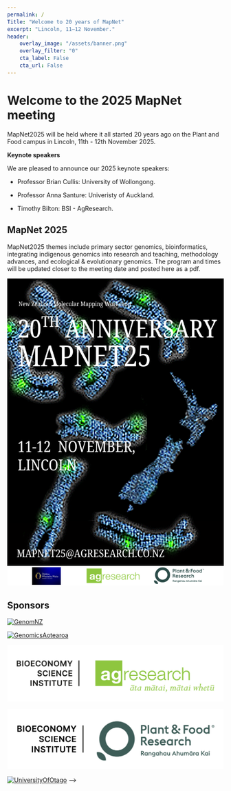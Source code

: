 ```yaml
---
permalink: /
Title: "Welcome to 20 years of MapNet"
excerpt: "Lincoln, 11–12 November."
header:
    overlay_image: "/assets/banner.png"
    overlay_filter: "0"
    cta_label: False
    cta_url: False
---
```


<span></span>

# Welcome to the 2025 MapNet meeting

MapNet2025 will be held where it all started 20 years ago on the Plant and Food campus in Lincoln, 11th - 12th November 2025.

<!--Registrations have now closed. 

#[**Click here for the conference programme**](https://github.com/MapNet2023/Mapnet2023.github.io/blob/main/assets/MapNet23_booklet.pdf)
-->


**Keynote speakers**

We are pleased to announce our 2025 keynote speakers:

- Professor Brian Cullis: University of Wollongong.

- Professor Anna Santure: Univeristy of Auckland.

- Timothy Bilton: BSI - AgResearch.


<!--
- Professor Elinor Karlsson: Director, Vertebrate Genomics, Broad Institute of MIT and Harvard.
    - _The Future of Comparative Genomics: Finding Meaning in DNA Sequence in a Million Genome Age_

- Professor Alison Van Eenennaam: Animal Genomics and Biotechnology, University of California, Davis.
    - _Global Status of Gene Edited Food Animals and their Products_
  
- Associate Professor Vinzent Börner: GHPC Consulting and Services Pty Ltd, Australia.
    - _Past, present and future of high performance computing in animal breeding_
 
- Dr Suzanne Rowe: Senior Scientist, Animal Genomics, AgResearch, Invermay.
    - _Using molecular phenotypes to lower global methane emissions_
-->



<!-- [**Click here for the conference programme**]()  (https://vuwgenomics.github.io/mapnet2019.github.io/pdfs/MapNet2019programme.pdf). -->

 <!-- **[Click here to register]**()(https://vuw.eventsair.com/mapnet-2019/mapnet2019). -->

## MapNet 2025

MapNet2025 themes include primary sector genomics, bioinformatics, integrating indigenous genomics into research and teaching, methodology advances, and ecological & evolutionary genomics. The program and times will be updated closer to the meeting date and posted here as a pdf.

![poster](../assets/MapNet25_PosterV1.png)

## Sponsors

[![GenomNZ](../assets/GenomNZ%20(RGB).jpg)](https://www.agresearch.co.nz/partnering-with-us/products-and-services/genomnz/)

<span></span>

[![GenomicsAotearoa](../assets/GA-Wide-Colour-1200px.jpg)](https://www.genomics-aotearoa.org.nz)

<span></span>

[![BSI - AgResearch](../assets/AgResearch_BSI_Wide_RGB.jpg)](https://www.agresearch.co.nz/)

<span></span>

[![BSI - Plant and Food Research](../assets/BSI-PFR_logo.png)](https://www.agresearch.co.nz/)

<span></span>

[![UniversityOfOtago](../assets/university-of-otago.jpg)](https://www.otago.ac.nz.nz)
<span></span>
-->


<!--## Sponsors 2023

#[![BGI](../assets/MGI%20logo.png)](https://www.bgi.com/global){:target="_blank"}

#<span></span>

#[![illumina](../assets/ILLUMINA_LOGO_CMYK_new.jpg)](https://www.illumina.com/){:target="_blank"}

#<span></span>

#[![GenomNZ](../assets/GenomNZ%20(RGB).jpg)](https://www.agresearch.co.nz/partnering-with-us/products-and-services/genomnz/){:target="_blank"}

#<span></span>

#[![decode science](../assets/Decode-stacked-colour-RGB.jpg)](https://decodescience.co.nz/){:target="_blank"}

#<span></span>

[![AgResearch](../assets/agresearch-logo-600px.png)](https://www.agresearch.co.nz/){:target="_blank"}

<span></span>

[![UniversityOfOtago](../assets/university-of-otago.jpg)](https://www.otago.ac.nz.nz){:target="_blank"}

<span></span>

<!--#[![GenomicsAotearoa](../assets/GA-Wide-Colour-1200px.jpg)](https://www.genomics-aotearoa.org.nz){:target="_blank"}

#<span></span>

#[![AbacusBio](../assets/abacus.jpg)](https://abacusbio.com/){:target="_blank"}

#<span></span>

#[![BeefLambGeneticsNZ](../assets/BLG_genetics.jpg)](https://beeflambnz.com/){:target="_blank"}
#<span></span>
-->



<!-- ![MapNet](../assets/mapnet.jpg) -->
   
<!-- <span></span> -->

